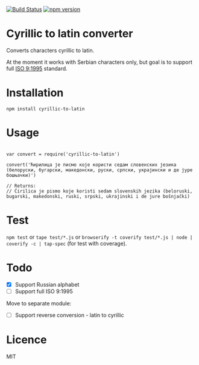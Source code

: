[![Build Status](https://travis-ci.org/stojanovic/cyrillic-to-latin.svg)](https://travis-ci.org/stojanovic/cyrillic-to-latin) [![npm version](https://badge.fury.io/js/cyrillic-to-latin.svg)](http://badge.fury.io/js/cyrillic-to-latin)

# Cyrillic to latin converter

Converts characters cyrillic to latin.

At the moment it works with Serbian characters only, but goal is to support full [ISO 9:1995](http://en.wikipedia.org/wiki/ISO_9) standard.

# Installation

`npm install cyrillic-to-latin`

# Usage

```

var convert = require('cyrillic-to-latin')

convert('Ћирилица је писмо које користи седам словенских језика (белоруски, бугарски, македонски, руски, српски, украјински и де јуре бошњачки)')

// Returns:
// Ćirilica je pismo koje koristi sedam slovenskih jezika (beloruski, bugarski, makedonski, ruski, srpski, ukrajinski i de jure bošnjački)

```

# Test

`npm test` or `tape test/*.js` or `browserify -t coverify test/*.js | node | coverify -c | tap-spec` (for test with coverage).

# Todo

- [x] Support Russian alphabet
- [ ] Support full ISO 9:1995

Move to separate module:

- [ ] Support reverse conversion - latin to cyrillic 

# Licence

MIT
